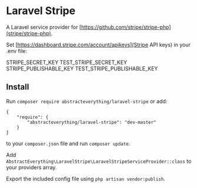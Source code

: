 # Laravel Stripe

A Laravel service provider for [https://github.com/stripe/stripe-php](stripe/stripe-php).

Set [https://dashboard.stripe.com/account/apikeys](Stripe API keys) in your .env file:

STRIPE_SECRET_KEY
TEST_STRIPE_SECRET_KEY
STRIPE_PUBLISHABLE_KEY
TEST_STRIPE_PUBLISHABLE_KEY

## Install

Run `composer require abstracteverything/laravel-stripe` or add:

    {
        "require": {
            "abstracteverything/laravel-stripe": "dev-master"
        }
    }

to your `composer.json` file and run `composer update`.

Add `AbstractEverything\LaravelStripe\LaravelStripeServiceProvider::class` to your providers array.

Export the included config file using `php artisan vendor:publish`.